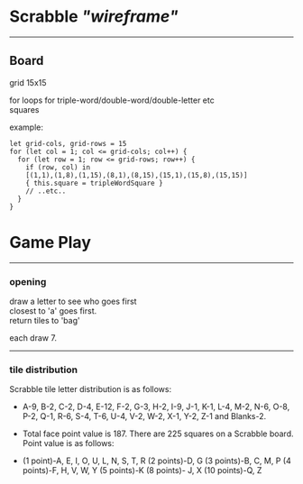 # Scrabble  *"wireframe"*
---------


Board   
----------------------  
grid 15x15

for loops for triple-word/double-word/double-letter etc   
squares   

example:  
```
let grid-cols, grid-rows = 15
for (let col = 1; col <= grid-cols; col++) {
  for (let row = 1; row <= grid-rows; row++) {
    if (row, col) in   
    [(1,1),(1,8),(1,15),(8,1),(8,15),(15,1),(15,8),(15,15)]   
    { this.square = tripleWordSquare }
    // ..etc..
  }
}
```

# Game Play   
---------
### opening  
draw a letter to see who goes first   
closest to 'a' goes first.   
return tiles to 'bag'   

each draw 7.   

---------
### tile distribution   
Scrabble tile letter distribution is as follows:

- A-9, B-2, C-2, D-4, E-12, F-2, G-3, H-2, I-9, J-1, K-1, L-4, M-2, N-6, O-8, P-2, Q-1, R-6, S-4, T-6, U-4, V-2, W-2, X-1, Y-2, Z-1 and Blanks-2.

- Total face point value is 187.
There are 225 squares on a Scrabble board.
Point value is as follows:

- (1 point)-A, E, I, O, U, L, N, S, T, R
(2 points)-D, G
(3 points)-B, C, M, P
(4 points)-F, H, V, W, Y
(5 points)-K
(8 points)- J, X
(10 points)-Q, Z
